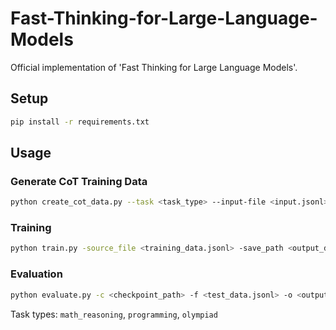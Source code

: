 # Fast-Thinking-for-Large-Language-Models
Official implementation of 'Fast Thinking for Large Language Models'.

## Setup

```bash
pip install -r requirements.txt
```

## Usage

### Generate CoT Training Data
```bash
python create_cot_data.py --task <task_type> --input-file <input.jsonl> --output-file <output.jsonl>
```

### Training
```bash
python train.py -source_file <training_data.jsonl> -save_path <output_dir>
```

### Evaluation
```bash
python evaluate.py -c <checkpoint_path> -f <test_data.jsonl> -o <output.jsonl> -t <task_type>
```


Task types: `math_reasoning`, `programming`, `olympiad`
